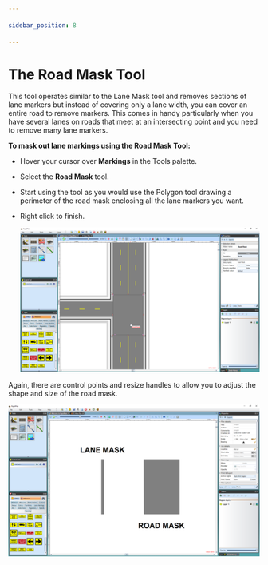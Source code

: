 ```yaml
---

sidebar_position: 8

---
```

# The Road Mask Tool

This tool operates similar to the Lane Mask tool and removes sections of lane markers but instead of covering only a lane width, you can cover an entire road to remove markers. This comes in handy particularly when you have several lanes on roads that meet at an intersecting point and you need to remove many lane markers.

**To mask out lane markings using the Road Mask Tool:**

- Hover your cursor over **Markings** in the Tools palette.
- Select the **Road Mask** tool.
- Start using the tool as you would use the Polygon tool drawing a perimeter of the road mask enclosing all the lane markers you want.
- Right click to finish.

    ![Road_Mask_tool](./assets/Road_Mask_tool.png)

Again, there are control points and resize handles to allow you to adjust the shape and size of the road mask.

![The_difference_between_the_Lane_Mask_and_Road_Mask_tools](./assets/The_difference_between_the_Lane_Mask_and_Road_Mask_tools.png)
